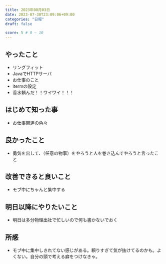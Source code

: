 ```yaml
---
title: 2023年08月03日
date: 2023-07-30T23:09:06+09:00
categories: "日報"
draft: false

score: 5 # 0 ~ 10
---
```


## やったこと

- リングフィット
- JavaでHTTPサーバ
- お仕事のこと
- itermの設定
- 香水頼んだ！！ワイワイ！！！

  

## はじめて知った事
- お仕事関連の色々


## 良かったこと

- 勇気を出して、（任意の物事）をやろうと人を巻き込んでやろうと言ったこと

  

## 改善できると良いこと

- モブ中にちゃんと集中する

  

## 明日以降にやりたいこと

- 明日は多分物理出社で忙しいので何も書かないでおく

  

## 所感
- モブ中に集中しきれてない感じがある。頼りすぎて気が抜けてるのかも。よくない。自分の頭で考える癖をつけなきゃ。

